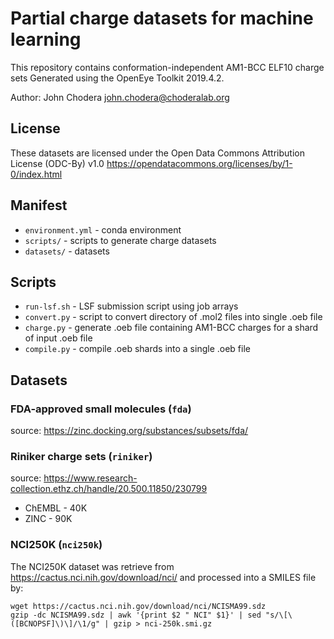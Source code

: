 # Partial charge datasets for machine learning

This repository contains conformation-independent AM1-BCC ELF10 charge sets Generated using the OpenEye Toolkit 2019.4.2.

Author: John Chodera <john.chodera@choderalab.org>

## License

These datasets are licensed under the Open Data Commons Attribution License (ODC-By) v1.0
https://opendatacommons.org/licenses/by/1-0/index.html

## Manifest

* `environment.yml` - conda environment
* `scripts/` - scripts to generate charge datasets
* `datasets/` - datasets

## Scripts

* `run-lsf.sh` - LSF submission script using job arrays
* `convert.py` - script to convert directory of .mol2 files into single .oeb file
* `charge.py` - generate .oeb file containing AM1-BCC charges for a shard of input .oeb file
* `compile.py` - compile .oeb shards into a single .oeb file

## Datasets

### FDA-approved small molecules (`fda`)

source: https://zinc.docking.org/substances/subsets/fda/

### Riniker charge sets (`riniker`)

source: https://www.research-collection.ethz.ch/handle/20.500.11850/230799

* ChEMBL - 40K
* ZINC - 90K 

### NCI250K (`nci250k`)

The NCI250K dataset was retrieve from https://cactus.nci.nih.gov/download/nci/ and processed into a SMILES file by:
```
wget https://cactus.nci.nih.gov/download/nci/NCISMA99.sdz
gzip -dc NCISMA99.sdz | awk '{print $2 " NCI" $1}' | sed "s/\[\([BCNOPSF]\)\]/\1/g" | gzip > nci-250k.smi.gz
```

